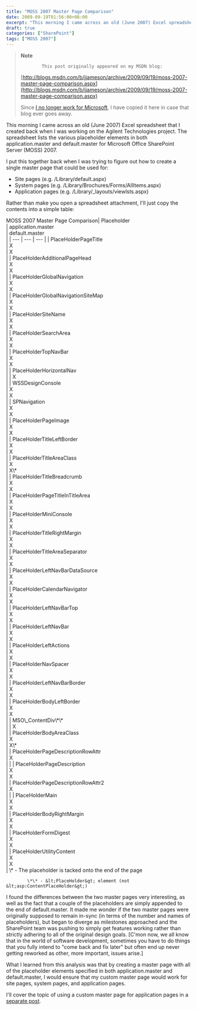 ```yaml
---
title: "MOSS 2007 Master Page Comparison"
date: 2009-09-19T01:56:00+08:00
excerpt: "This morning I came across an old (June 2007) Excel spreadsheet that I created back when I was working on the Agilent Technologies project. The spreadsheet lists the various placeholder elements in both application.master and default.master for Microsoft..."
draft: true
categories: ["SharePoint"]
tags: ["MOSS 2007"]
---
```


> **Note**
> 
>             This post originally appeared on my MSDN blog:
> 
> [http://blogs.msdn.com/b/jjameson/archive/2009/09/19/moss-2007-master-page-comparison.aspx](http://blogs.msdn.com/b/jjameson/archive/2009/09/19/moss-2007-master-page-comparison.aspx)
> 
> Since [I no longer work for Microsoft](/blog/jjameson/2011/09/02/last-day-with-microsoft), I have copied it here in case that blog ever goes away.

This morning I came across an old (June 2007) Excel spreadsheet that I created back when I was working on the Agilent Technologies project. The spreadsheet lists the various placeholder elements in both application.master and default.master for Microsoft Office SharePoint Server (MOSS) 2007.

I put this together back when I was trying to figure out how to create a single master page that could be used for:

- Site pages (e.g. /Library/default.aspx)
- System pages (e.g. /Library/Brochures/Forms/AllItems.aspx)
- Application pages (e.g. /Library/\_layouts/viewlsts.aspx)

Rather than make you open a spreadsheet attachment, I'll just copy the contents into a simple table:

<caption>            MOSS 2007 Master Page Comparison</caption>|                     Placeholder<br>                 |                     application.master<br>                 |                     default.master<br>                 |
| --- | --- | --- |
|                     PlaceHolderPageTitle<br>                 |                     X<br>                 |                     X<br>                 |
|                     PlaceHolderAdditionalPageHead<br>                 |                     X<br>                 |                     X<br>                 |
|                     PlaceHolderGlobalNavigation<br>                 |                     X<br>                 |                     X<br>                 |
|                     PlaceHolderGlobalNavigationSiteMap<br>                 |                     X<br>                 |                     X<br>                 |
|                     PlaceHolderSiteName<br>                 |                     X<br>                 |                     X<br>                 |
|                     PlaceHolderSearchArea<br>                 |                     X<br>                 |                     X<br>                 |
|                     PlaceHolderTopNavBar<br>                 |                     X<br>                 |                     X<br>                 |
|                     PlaceHolderHorizontalNav<br>                 |  |                     X<br>                 |
|                     WSSDesignConsole<br>                 |                     X<br>                 |                     X<br>                 |
|                     SPNavigation<br>                 |                     X<br>                 |                     X<br>                 |
|                     PlaceHolderPageImage<br>                 |                     X<br>                 |                     X<br>                 |
|                     PlaceHolderTitleLeftBorder<br>                 |                     X<br>                 |                     X<br>                 |
|                     PlaceHolderTitleAreaClass<br>                 |                     X<br>                 |                     X\*<br>                 |
|                     PlaceHolderTitleBreadcrumb<br>                 |                     X<br>                 |                     X<br>                 |
|                     PlaceHolderPageTitleInTitleArea<br>                 |                     X<br>                 |                     X<br>                 |
|                     PlaceHolderMiniConsole<br>                 |                     X<br>                 |                     X<br>                 |
|                     PlaceHolderTitleRightMargin<br>                 |                     X<br>                 |                     X<br>                 |
|                     PlaceHolderTitleAreaSeparator<br>                 |                     X<br>                 |                     X<br>                 |
|                     PlaceHolderLeftNavBarDataSource<br>                 |                     X<br>                 |                     X<br>                 |
|                     PlaceHolderCalendarNavigator<br>                 |                     X<br>                 |                     X<br>                 |
|                     PlaceHolderLeftNavBarTop<br>                 |                     X<br>                 |                     X<br>                 |
|                     PlaceHolderLeftNavBar<br>                 |                     X<br>                 |                     X<br>                 |
|                     PlaceHolderLeftActions<br>                 |                     X<br>                 |                     X<br>                 |
|                     PlaceHolderNavSpacer<br>                 |                     X<br>                 |                     X<br>                 |
|                     PlaceHolderLeftNavBarBorder<br>                 |                     X<br>                 |                     X<br>                 |
|                     PlaceHolderBodyLeftBorder<br>                 |                     X<br>                 |                     X<br>                 |
|                     MSO\_ContentDiv\*\*<br>                 |  |                     X<br>                 |
|                     PlaceHolderBodyAreaClass<br>                 |                     X<br>                 |                     X\*<br>                 |
|                     PlaceHolderPageDescriptionRowAttr<br>                 |                     X<br>                 |  |
|                     PlaceHolderPageDescription<br>                 |                     X<br>                 |                     X<br>                 |
|                     PlaceHolderPageDescriptionRowAttr2<br>                 |                     X<br>                 |  |
|                     PlaceHolderMain<br>                 |                     X<br>                 |                     X<br>                 |
|                     PlaceHolderBodyRightMargin<br>                 |                     X<br>                 |                     X<br>                 |
|                     PlaceHolderFormDigest<br>                 |                     X<br>                 |                     X<br>                 |
|                     PlaceHolderUtilityContent<br>                 |                     X<br>                 |                     X<br>                 |
            \* - The placeholder is tacked onto the end of the page
    
            \*\* - &lt;PlaceHolder&gt; element (not &lt;asp:ContentPlaceHolder&gt;)

I found the differences between the two master pages very interesting, as well as the fact that a couple of the placeholders are simply appended to the end of default.master. It made me wonder if the two master pages were originally supposed to remain in-sync (in terms of the number and names of placeholders), but began to diverge as milestones approached and the SharePoint team was pushing to simply get features working rather than strictly adhering to all of the original design goals. [C'mon now, we all know that in the world of software development, sometimes you have to do things that you fully intend to "come back and fix later" but often end up never getting reworked as other, more important, issues arise.]

What I learned from this analysis was that by creating a master page with all of the placeholder elements specified in both application.master and default.master, I would ensure that my custom master page would work for site pages, system pages, and application pages.

I'll cover the topic of using a custom master page for application pages in a [separate post](/blog/jjameson/2009/09/20/overriding-application-master-in-moss-2007).

